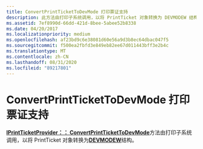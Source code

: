 ```yaml
---
title: ConvertPrintTicketToDevMode 打印票证支持
description: 此方法由打印子系统调用，以将 PrintTicket 对象转换为 DEVMODEW 结构。
ms.assetid: 7ef8990d-66dd-421d-8bee-5abee52b8338
ms.date: 04/20/2017
ms.localizationpriority: medium
ms.openlocfilehash: af23bd9c6e38081d60e56a9d3b8ec64dbac047f5
ms.sourcegitcommit: f500ea2fbfd3e849eb82ee67d011443bff3e2b4c
ms.translationtype: MT
ms.contentlocale: zh-CN
ms.lasthandoff: 08/31/2020
ms.locfileid: "89217801"
---
```

# <a name="convertprinttickettodevmode-print-ticket-support"></a>ConvertPrintTicketToDevMode 打印票证支持


[**IPrintTicketProvider：： ConvertPrintTicketToDevMode**](/previous-versions/windows/hardware/drivers/ff554363(v=vs.85))方法由打印子系统调用，以将 PrintTicket 对象转换为[**DEVMODEW**](/windows/win32/api/wingdi/ns-wingdi-devmodew)结构。

 

